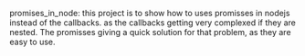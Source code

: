 promises_in_node: this project is to show how to uses promisses in nodejs instead of the callbacks. as the callbacks getting very complexed if they are nested. The promisses giving a quick solution for that problem, as they are easy to use.

